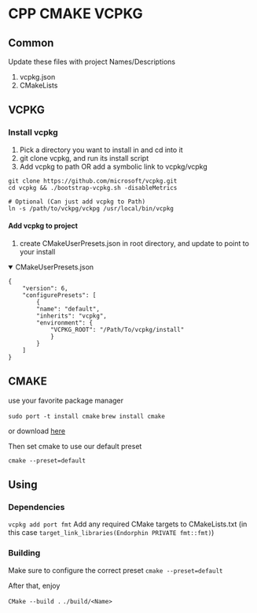 # CPP CMAKE VCPKG

## Common

Update these files with project Names/Descriptions

1. vcpkg.json
2. CMakeLists




## VCPKG

### Install vcpkg


1. Pick a directory you want to install in and cd into it
2. git clone vcpkg, and run its install script
3. Add vcpkg to path OR add a symbolic link to vcpkg/vcpkg

```
git clone https://github.com/microsoft/vcpkg.git
cd vcpkg && ./bootstrap-vcpkg.sh -disableMetrics

# Optional (Can just add vcpkg to Path)
ln -s /path/to/vckpg/vckpg /usr/local/bin/vcpkg
```

#### Add vcpkg to project
1. create CMakeUserPresets.json in root directory, and update to point to your install

<details open>
    <summary>CMakeUserPresets.json</summary>
    
    {
        "version": 6,
        "configurePresets": [
            {
            "name": "default",
            "inherits": "vcpkg",
            "environment": {
                "VCPKG_ROOT": "/Path/To/vcpkg/install"
                }
            }
        ]
    }
    
</details>

## CMAKE

use your favorite package manager

`sudo port -t install cmake`
`brew install cmake`

or download [here](https://cmake.org/download/)

Then set cmake to use our default preset

`cmake --preset=default`


## Using


### Dependencies

`vcpkg add port fmt`
Add any required CMake targets to CMakeLists.txt (in this case `target_link_libraries(Endorphin PRIVATE fmt::fmt)`)


### Building

Make sure to configure the correct preset
`cmake --preset=default`


After that, enjoy

`CMake --build .`
`./build/<Name>`

